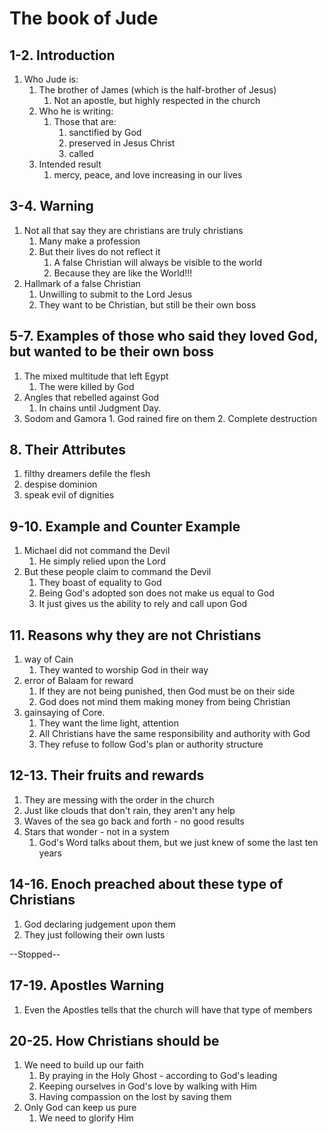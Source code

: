 # The book of Jude

## 1-2. Introduction

1. Who Jude is:
    1. The brother of James (which is the half-brother of Jesus)
        1. Not an apostle, but highly respected in the church
    2. Who he is writing:
        1. Those that are:
            1. sanctified by God
            2. preserved in Jesus Christ
            3. called
    3. Intended result
        1. mercy, peace, and love increasing in our lives

## 3-4. Warning

1. Not all that say they are christians are truly christians
    1. Many make a profession
    2. But their lives do not reflect it
        1. A false Christian will always be visible to the world
        2. Because they are like the World!!!
2. Hallmark of a false Christian
    1. Unwilling to submit to the Lord Jesus
    2. They want to be Christian, but still be their own boss

## 5-7. Examples of those who said they loved God, but wanted to be their own boss

1. The mixed multitude that left Egypt
    1. The were killed by God
2. Angles that rebelled against God
    1. In chains until Judgment Day.
3. Sodom and Gamora 1. God rained fire on them 2. Complete destruction

## 8. Their Attributes

1. filthy dreamers defile the flesh
2. despise dominion
3. speak evil of dignities

## 9-10. Example and Counter Example

1. Michael did not command the Devil
    1. He simply relied upon the Lord
2. But these people claim to command the Devil
    1. They boast of equality to God
    2. Being God's adopted son does not make us equal to God
    3. It just gives us the ability to rely and call upon God

## 11. Reasons why they are not Christians

1. way of Cain
    1. They wanted to worship God in their way
2. error of Balaam for reward
    1. If they are not being punished, then God must be on their side
    2. God does not mind them making money from being Christian
3. gainsaying of Core.
    1. They want the lime light, attention
    2. All Christians have the same responsibility and authority with God
    3. They refuse to follow God's plan or authority structure

## 12-13. Their fruits and rewards

1. They are messing with the order in the church
2. Just like clouds that don't rain, they aren't any help
3. Waves of the sea go back and forth - no good results
4. Stars that wonder - not in a system
    1. God's Word talks about them, but we just knew of some the last ten years

## 14-16. Enoch preached about these type of Christians

1. God declaring judgement upon them
2. They just following their own lusts

--Stopped--

## 17-19. Apostles Warning

1. Even the Apostles tells that the church will have that type of members

## 20-25. How Christians should be

1. We need to build up our faith
    1. By praying in the Holy Ghost - according to God's leading
    2. Keeping ourselves in God's love by walking with Him
    3. Having compassion on the lost by saving them
2. Only God can keep us pure
    1. We need to glorify Him

